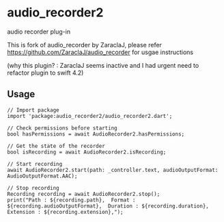 # audio_recorder2

audio recorder plug-in

This is fork of audio_recorder by ZaraclaJ, please refer https://github.com/ZaraclaJ/audio_recorder for usgae instructions

(why this plugin? : ZaraclaJ seems inactive and I had urgent need to refactor plugin to swift 4.2)

## Usage

```
// Import package
import 'package:audio_recorder2/audio_recorder2.dart';

// Check permissions before starting
bool hasPermissions = await AudioRecorder2.hasPermissions;

// Get the state of the recorder
bool isRecording = await AudioRecorder2.isRecording;

// Start recording
await AudioRecorder2.start(path: _controller.text, audioOutputFormat: AudioOutputFormat.AAC);

// Stop recording
Recording recording = await AudioRecorder2.stop();
print("Path : ${recording.path},  Format : ${recording.audioOutputFormat},  Duration : ${recording.duration},  Extension : ${recording.extension},");
```